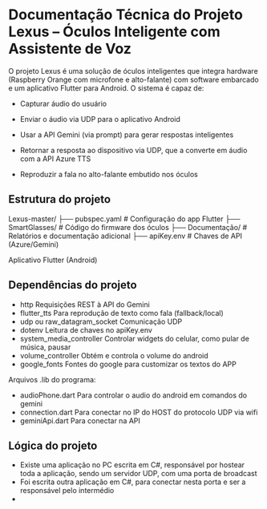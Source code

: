 # Documentação Técnica do Projeto Lexus – Óculos Inteligente com Assistente de Voz

O projeto Lexus é uma solução de óculos inteligentes que integra hardware (Raspberry Orange com microfone e alto-falante) com software embarcado e um aplicativo Flutter para Android. O sistema é capaz de:

- Capturar áudio do usuário

- Enviar o áudio via UDP para o aplicativo Android

- Usar a API Gemini (via prompt) para gerar respostas inteligentes

- Retornar a resposta ao dispositivo via UDP, que a converte em áudio com a API Azure TTS

- Reproduzir a fala no alto-falante embutido nos óculos

## Estrutura do projeto

Lexus-master/
├── pubspec.yaml             # Configuração do app Flutter
├── SmartGlasses/           # Código do firmware dos óculos
├── Documentação/           # Relatórios e documentação adicional
├── apiKey.env              # Chaves de API (Azure/Gemini)


Aplicativo Flutter (Android)

## Dependências do projeto
- http	Requisições REST à API do Gemini
- flutter_tts	Para reprodução de texto como fala (fallback/local)
- udp ou raw_datagram_socket	Comunicação UDP
- dotenv	Leitura de chaves no apiKey.env
- system_media_controller Controlar widgets do celular, como pular de música, pausar
- volume_controller Obtém e controla o volume do android
- google_fonts Fontes do google para customizar os textos do APP


Arquivos .lib do programa:
- audioPhone.dart Para controlar o audio do android em comandos do gemini
- connection.dart Para conectar no IP do HOST do protocolo UDP via wifi
- geminiApi.dart Para conectar na API


## Lógica do projeto

- Existe uma aplicação no PC escrita em C#, responsável por hostear toda a aplicação, sendo um servidor UDP, com uma porta de broadcast
- Foi escrita outra aplicação em C#, para conectar nesta porta e ser a responsável pelo intermédio
- 












